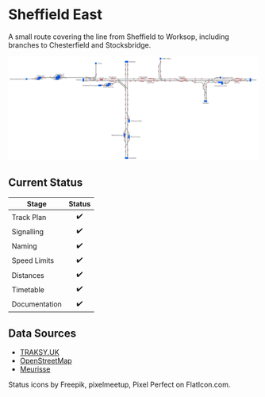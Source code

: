 # Sheffield East
A small route covering the line from Sheffield to Worksop, including branches to Chesterfield and Stocksbridge.

![Image of Map](Images/SheffieldEast.bmp)

## Current Status

| Stage         | Status        |
| ------------- |:-------------:|
| Track Plan     | :heavy_check_mark: |
| Signalling      | :heavy_check_mark:      |
| Naming | :heavy_check_mark:      |
| Speed Limits | :heavy_check_mark: |
| Distances | :heavy_check_mark: |
| Timetable | :heavy_check_mark: |
| Documentation | :heavy_check_mark: |


## Data Sources

- [TRAKSY.UK](https://traksy.uk/live)
- [OpenStreetMap](https://www.openstreetmap.org/#map=11/53.3522/-1.2476)
- [Meurisse](https://map.meurisse.org/)

Status icons by Freepik, pixelmeetup, Pixel Perfect on FlatIcon.com.
